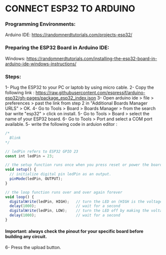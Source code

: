# CONNECT ESP32 TO ARDUINO

### Programming Environments:
Arduino IDE: https://randomnerdtutorials.com/projects-esp32/

### Preparing the ESP32 Board in Arduino IDE:
Windows: https://randomnerdtutorials.com/installing-the-esp32-board-in-arduino-ide-windows-instructions/
### Steps: 
1- Plug the ESP32 to your PC or laptob by using micro cable.
2- Copy the following link : https://raw.githubusercontent.com/espressif/arduino-esp32/gh-pages/package_esp32_index.json
3- Open arduino ide > file > preferences > past the link from step 2 in "Additional Boards Manager URLS" > OK.
4- Go to Tools > Board > Boards Manager > from the search bar write "esp32" > click on install.
5- Go to Tools > Board >  select the name of your ESP32 board.
6- Go to Tools > Port and select a COM port available.
5- write the following code in arduion editor :

```js
/*
  Blink
*/

// ledPin refers to ESP32 GPIO 23
const int ledPin = 23;

// the setup function runs once when you press reset or power the board
void setup() {
  // initialize digital pin ledPin as an output.
  pinMode(ledPin, OUTPUT);
}

// the loop function runs over and over again forever
void loop() {
  digitalWrite(ledPin, HIGH);   // turn the LED on (HIGH is the voltage level)
  delay(1000);                  // wait for a second
  digitalWrite(ledPin, LOW);    // turn the LED off by making the voltage LOW
  delay(1000);                  // wait for a second
}
```
#### Important: always check the pinout for your specific board before building any circuit.
6- Press the upload button.
